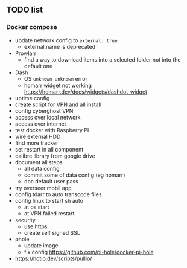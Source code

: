 ## TODO list

### Docker compose

- update network config to `external: true`
  - external.name is deprecated
- Prowlarr
  - find a way to download items into a selected folder not into the default one
- Dash
  - OS `unknown unknown` error
  - homarr widget not working https://homarr.dev/docs/widgets/dashdot-widget
- uptime config
- create script for VPN and all install
- config cyberghost VPN
- access over local network
- access over internet
- test docker with Raspberry PI
- wire external HDD
- find more tracker
- set restart in all component
- calibre library from google drive
- document all steps
  - all data config
  - commit some of data config (eg homarr)
  - doc default user pass
- try overseer mobil app
- config tdarr to auto transcode files
- config linux to start sh auto
  - at os start
  - at VPN failed restart
- security
  - use https
  - create self signed SSL
- phole
  - update image
  - fix config https://github.com/pi-hole/docker-pi-hole
- https://hotio.dev/scripts/pullio/